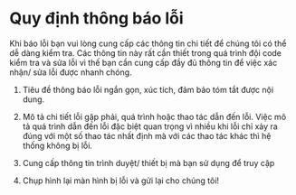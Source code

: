 # Quy định thông báo lỗi

Khi báo lỗi bạn vui lòng cung cấp các thông tin chi tiết để chúng tôi có thể dễ dàng kiểm tra. Các thông tin này rất cần thiết trong quá trình đội code kiểm tra và sửa lỗi vì thế bạn cần cung cấp đầy đủ thông tin để việc xác nhận/ sửa lỗi được nhanh chóng.

1. Tiêu đề thông báo lỗi ngắn gọn, xúc tích, đảm bảo tóm tắt được nội dung.

2. Mô tả chi tiết lỗi gặp phải, quá trình hoặc thao tác dẫn đến lỗi. Việc mô tả quá trình dẫn đến lỗi đặc biệt quan trọng vì nhiều khi lỗi chỉ xảy ra đúng với một số thao tác nhất định mà với các thao tác khác thì hệ thống không bị lỗi. 

3. Cung cấp thông tin trình duyệt/ thiết bị mà bạn sử dụng để truy cập

4. Chụp hình lại màn hình bị lỗi và gửi lại cho chúng tôi!
